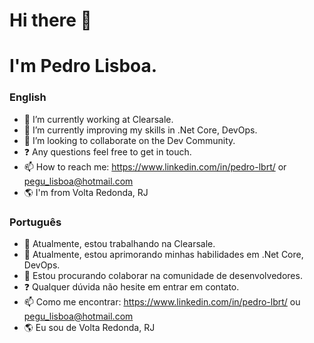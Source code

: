 # Hi there 👋 

# I'm Pedro Lisboa.

### English

- 🔭 I’m currently working at Clearsale.
- 🌱 I’m currently improving my skills in .Net Core, DevOps.
- 👯 I’m looking to collaborate on the Dev Community.
- :question: Any questions feel free to get in touch.
- 📫 How to reach me: https://www.linkedin.com/in/pedro-lbrt/ or pegu_lisboa@hotmail.com
- :earth_americas: I'm from Volta Redonda, RJ

### Português

- 🔭 Atualmente, estou trabalhando na Clearsale.
- 🌱 Atualmente, estou aprimorando minhas habilidades em .Net Core, DevOps.
- 👯 Estou procurando colaborar na comunidade de desenvolvedores.
- :question: Qualquer dúvida não hesite em entrar em contato.
- 📫 Como me encontrar: https://www.linkedin.com/in/pedro-lbrt/ ou pegu_lisboa@hotmail.com
- :earth_americas: Eu sou de Volta Redonda, RJ

<!--
**pedro-lisboa/pedro-lisboa** is a ✨ _special_ ✨ repository because its `README.md` (this file) appears on your GitHub profile.
-->
